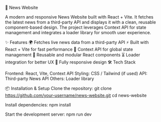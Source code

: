 📰 News Website

A modern and responsive News Website built with React + Vite. It fetches the latest news from a third-party API and displays it with a clean, reusable component-based design. The project leverages Context API for state management and integrates a loader library for smooth user experience.

✨ Features
🌍 Fetches live news data from a third-party API
⚡ Built with React + Vite for fast performance
🔄 Context API for global state management
🧩 Reusable and modular React components
⏳ Loader integration for better UX
📱 Fully responsive design
🛠️ Tech Stack

Frontend: React, Vite, Context API
Styling: CSS / Tailwind (if used)
API: Third-party News API
Others: Loader library

📦 Installation & Setup
Clone the repository:
git clone https://github.com/your-username/news-website.git
cd news-website

Install dependencies:
npm install

Start the development server:
npm run dev
